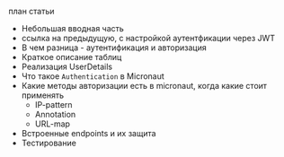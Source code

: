 план статьи

* Небольшая вводная часть
* ссылка на предыдущую, с настройкой аутентфикации через JWT
* В чем разница - аутентификация и авторизация
* Краткое описание таблиц
* Реализация UserDetails
* Что такое `Authentication` в Micronaut
* Какие методы авторизации есть в micronaut, когда какие стоит применять
  * IP-pattern
  * Annotation
  * URL-map
* Встроенные endpoints и их защита
* Тестирование